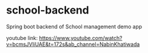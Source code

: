 # school-backend
Spring boot backend of School management demo app

youtube link: https://www.youtube.com/watch?v=bcmsJVliUAE&t=172s&ab_channel=NabinKhatiwada
